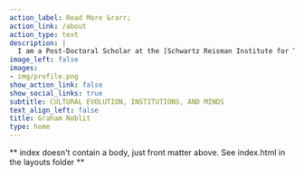 ```yaml
---
action_label: Read More &rarr;
action_link: /about
action_type: text
description: | 
  I am a Post-Doctoral Scholar at the [Schwartz Reisman Institute for Technology and Society at the University of Toronto](https://srinstitute.utoronto.ca/) and [Vector Institute for Artificial Intelligence](https://vectorinstitute.ai/) where I use game theory to understand how norms, culture, and political institutions evolve and how such insights can be applied in multi-agent reinforcement learning. I recently got my Ph.D. from the [Culture, Cognition, and Coevolution Lab](https://coevolution.fas.harvard.edu/) at Harvard University. 
image_left: false
images:
- img/profile.png
show_action_link: false
show_social_links: true
subtitle: CULTURAL EVOLUTION, INSTITUTIONS, AND MINDS
text_align_left: false
title: Graham Noblit
type: home
---
```


** index doesn't contain a body, just front matter above.
See index.html in the layouts folder **
